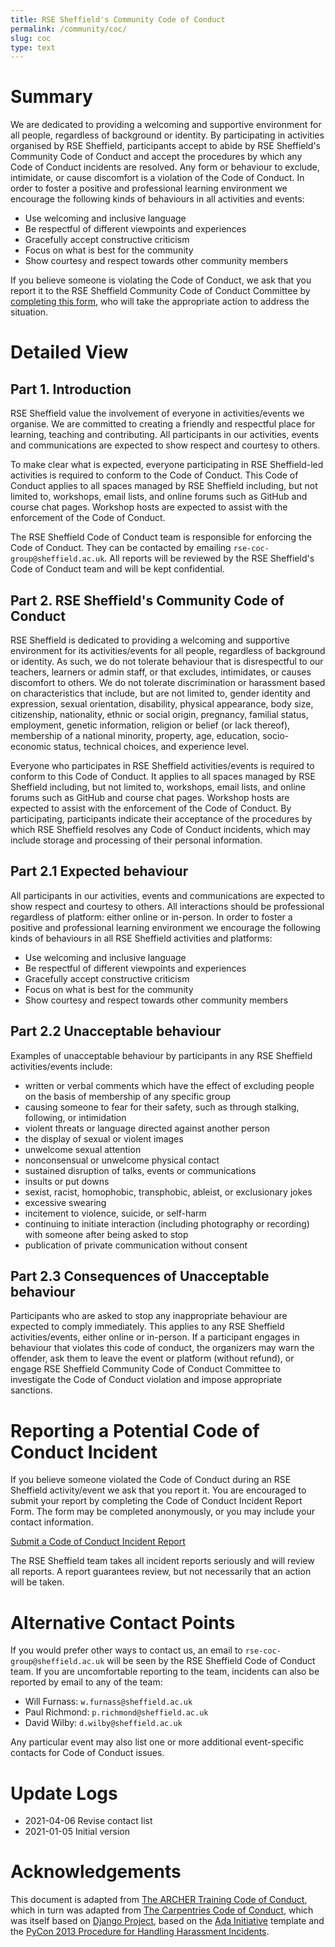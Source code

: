 ```yaml
---
title: RSE Sheffield's Community Code of Conduct
permalink: /community/coc/
slug: coc
type: text
---
```


# Summary

We are dedicated to providing a welcoming and supportive environment for all people,
regardless of background or identity.
By participating in activities organised by RSE Sheffield,
participants accept to abide by RSE Sheffield's Community Code of Conduct and
accept the procedures by which any Code of Conduct incidents are resolved.
Any form or behaviour to exclude, intimidate, or cause discomfort is a violation of the Code of Conduct.
In order to foster a positive and professional learning environment
we encourage the following kinds of behaviours in all activities and events:

  * Use welcoming and inclusive language
  * Be respectful of different viewpoints and experiences
  * Gracefully accept constructive criticism
  * Focus on what is best for the community
  * Show courtesy and respect towards other community members

If you believe someone is violating the Code of Conduct, we ask that you
report it to the RSE Sheffield Community Code of Conduct Committee by [completing
this
form](https://forms.gle/Ckx6PTFeiNLsyZMp8),
who will take the appropriate action to address the situation.

# Detailed View

## Part 1. Introduction

RSE Sheffield value the involvement of everyone in activities/events we organise.
We are committed to creating a friendly and respectful place for learning, teaching and contributing.
All participants in our activities, events and communications are expected to show respect and courtesy to others.

To make clear what is expected, everyone participating in RSE Sheffield-led activities is required to conform to the Code of Conduct.
This Code of Conduct applies to all spaces managed by RSE Sheffield including, but not limited to,
workshops,
email lists,
and online forums such as GitHub and course chat pages.
Workshop hosts are expected to assist with the enforcement of the Code of Conduct.

The RSE Sheffield Code of Conduct team is responsible for enforcing the Code of Conduct.
They can be contacted by emailing `rse-coc-group@sheffield.ac.uk`.
All reports will be reviewed by the RSE Sheffield's Code of Conduct team and will be kept confidential.

## Part 2. RSE Sheffield's Community Code of Conduct

RSE Sheffield is dedicated to providing a welcoming and supportive environment for its activities/events for all people, regardless of background or identity.
As such, we do not tolerate behaviour that is disrespectful to our teachers, learners or admin staff,
or that excludes, intimidates, or causes discomfort to others.
We do not tolerate discrimination or harassment based on characteristics that include, but are not limited to,
gender identity and expression,
sexual orientation,
disability,
physical appearance,
body size,
citizenship,
nationality,
ethnic or social origin,
pregnancy,
familial status,
employment,
genetic information,
religion or belief (or lack thereof),
membership of a national minority,
property,
age,
education,
socio-economic status,
technical choices,
and experience level.

Everyone who participates in RSE Sheffield activities/events is required to conform to this Code of Conduct.
It applies to all spaces managed by RSE Sheffield including, but not limited to,
workshops,
email lists,
and online forums such as GitHub and course chat pages.
Workshop hosts are expected to assist with the enforcement of the Code of Conduct.
By participating, participants indicate their acceptance of the procedures by which RSE Sheffield resolves any Code of Conduct incidents,
which may include storage and processing of their personal information.

## Part 2.1 Expected behaviour

All participants in our activities, events and communications are expected to show respect and courtesy to others.
All interactions should be professional regardless of platform: either online or in-person.
In order to foster a positive and professional learning environment
we encourage the following kinds of behaviours in all RSE Sheffield activities and platforms:

  * Use welcoming and inclusive language
  * Be respectful of different viewpoints and experiences
  * Gracefully accept constructive criticism
  * Focus on what is best for the community
  * Show courtesy and respect towards other community members

## Part 2.2 Unacceptable behaviour

Examples of unacceptable behaviour by participants in any RSE Sheffield
activities/events include:

  * written or verbal comments which have the effect of excluding people
    on the basis of membership of any specific group
  * causing someone to fear for their safety, such as through stalking,
    following, or intimidation
  * violent threats or language directed against another person
  * the display of sexual or violent images
  * unwelcome sexual attention
  * nonconsensual or unwelcome physical contact
  * sustained disruption of talks, events or communications
  * insults or put downs
  * sexist, racist, homophobic, transphobic, ableist, or exclusionary
    jokes
  * excessive swearing
  * incitement to violence, suicide, or self-harm
  * continuing to initiate interaction (including photography or
    recording) with someone after being asked to stop
  * publication of private communication without consent

## Part 2.3 Consequences of Unacceptable behaviour

Participants who are asked to stop any inappropriate behaviour are
expected to comply immediately. This applies to any RSE Sheffield activities/events,
either online or in-person. If a participant engages in
behaviour that violates this code of conduct, the organizers may warn
the offender, ask them to leave the event or platform (without refund),
or engage RSE Sheffield Community Code of Conduct Committee to investigate the
Code of Conduct violation and impose appropriate sanctions.

# Reporting a Potential Code of Conduct Incident

If you believe someone violated the Code of Conduct during an RSE Sheffield
activity/event we ask that you report it. You are encouraged to submit
your report by completing the Code of Conduct Incident Report Form. The
form may be completed anonymously, or you may include your contact
information.

[Submit a Code of Conduct Incident Report](https://forms.gle/Ckx6PTFeiNLsyZMp8)

The RSE Sheffield team takes all incident reports seriously and will review
all reports. A report guarantees review, but not necessarily that an
action will be taken.

# Alternative Contact Points

If you would prefer other ways to contact us,
an email to `rse-coc-group@sheffield.ac.uk` will be seen by the RSE Sheffield Code of Conduct team.
If you are uncomfortable reporting to the team,
incidents can also be reported by email to any of the team:

  * Will Furnass: `w.furnass@sheffield.ac.uk`
  * Paul Richmond: `p.richmond@sheffield.ac.uk`
  * David Wilby: `d.wilby@sheffield.ac.uk`

Any particular event may also list one or more additional event-specific contacts for Code of Conduct issues.

# Update Logs

  * 2021-04-06 Revise contact list
  * 2021-01-05 Initial version

# Acknowledgements

This document is adapted from [The ARCHER Training Code of Conduct](http://www.archer.ac.uk/training/code-of-conduct/index.php),
which in turn was adapted from [The Carpentries Code of Conduct](https://docs.carpentries.org/topic_folders/policies/code-of-conduct.html),
which was itself based on [Django Project](https://www.djangoproject.com/conduct/enforcement-manual/),
based on the [Ada Initiative](http://geekfeminism.wikia.com/wiki/Conference_anti-harassment/Responding_to_reports)
template and the [PyCon 2013 Procedure for Handling Harassment Incidents](https://us.pycon.org/2013/about/code-of-conduct/harassment-incidents/).
